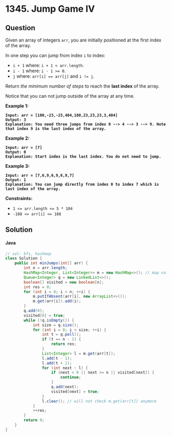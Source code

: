 # 1345. Jump Game IV

## Question

Given an array of integers `arr`, you are initially positioned at the first index of the array.

In one step you can jump from index `i` to index:

* `i + 1` where: `i + 1 < arr.length`.
* `i - 1` where: `i - 1 >= 0`.
* `j` where: `arr[i] == arr[j]` and `i != j`.

Return _the minimum number of steps_ to reach the **last index** of the array.

Notice that you can not jump outside of the array at any time.

**Example 1:**

<pre><code><strong>Input: arr = [100,-23,-23,404,100,23,23,23,3,404]
</strong><strong>Output: 3
</strong><strong>Explanation: You need three jumps from index 0 --> 4 --> 3 --> 9. Note that index 9 is the last index of the array.
</strong></code></pre>

**Example 2:**

<pre><code><strong>Input: arr = [7]
</strong><strong>Output: 0
</strong><strong>Explanation: Start index is the last index. You do not need to jump.
</strong></code></pre>

**Example 3:**

<pre><code><strong>Input: arr = [7,6,9,6,9,6,9,7]
</strong><strong>Output: 1
</strong><strong>Explanation: You can jump directly from index 0 to index 7 which is last index of the array.
</strong></code></pre>

**Constraints:**

* `1 <= arr.length <= 5 * 104`
* `-108 <= arr[i] <= 108`

## Solution

#### Java

```java
// sol: bfs, hashmap
class Solution {
    public int minJumps(int[] arr) {
        int n = arr.length;
        HashMap<Integer, List<Integer>> m = new HashMap<>(); // map value to indexes
        Queue<Integer> q = new LinkedList<>();
        boolean[] visited = new boolean[n];
        int res = 0;
        for (int i = 0; i < n; ++i) {
            m.putIfAbsent(arr[i], new ArrayList<>());
            m.get(arr[i]).add(i);
        }
        q.add(0);
        visited[0] = true;
        while (!q.isEmpty()) {
            int size = q.size();
            for (int i = 0; i < size; ++i) {
                int t = q.poll();
                if (t == n - 1) {
                    return res;
                }
                List<Integer> l = m.get(arr[t]);
                l.add(t - 1);
                l.add(t + 1);
                for (int next : l) {
                    if (next < 0 || next >= n || visited[next]) {
                        continue;
                    }
                    q.add(next);
                    visited[next] = true;
                }
                l.clear(); // will not check m.get(arr[t]) anymore
            }
            ++res;
        }
        return 0;
    }
}
```
